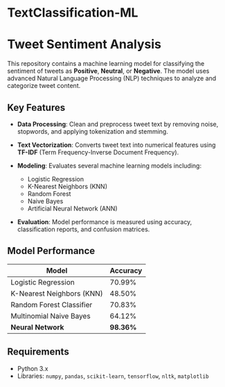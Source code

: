 # TextClassification-ML

# Tweet Sentiment Analysis

This repository contains a machine learning model for classifying the sentiment of tweets as **Positive**, **Neutral**, or **Negative**. The model uses advanced Natural Language Processing (NLP) techniques to analyze and categorize tweet content.

## Key Features

- **Data Processing**: Clean and preprocess tweet text by removing noise, stopwords, and applying tokenization and stemming.
- **Text Vectorization**: Converts tweet text into numerical features using **TF-IDF** (Term Frequency-Inverse Document Frequency).
- **Modeling**: Evaluates several machine learning models including:
  - Logistic Regression
  - K-Nearest Neighbors (KNN)
  - Random Forest
  - Naive Bayes
  - Artificial Neural Network (ANN)
  
- **Evaluation**: Model performance is measured using accuracy, classification reports, and confusion matrices.

## Model Performance

| **Model**                  | **Accuracy** |
|----------------------------|--------------|
| Logistic Regression         | 70.99%       |
| K-Nearest Neighbors (KNN)   | 48.50%       |
| Random Forest Classifier    | 70.83%       |
| Multinomial Naive Bayes     | 64.12%       |
| **Neural Network**          | **98.36%**   |

## Requirements

- Python 3.x
- Libraries: `numpy`, `pandas`, `scikit-learn`, `tensorflow`, `nltk`, `matplotlib`
